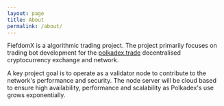 ```yaml
---
layout: page
title: About
permalink: /about/
---
```


FiefdomX is a algorithmic trading project.  The project primarily focuses on trading bot development for the [polkadex.trade](https://www.polkadex.trade/) decentralised cryptocurrency exchange and network. 

A key project goal is to operate as a validator node to contribute to the network's performance and security.  The node server will be cloud based to ensure high availability, performance and scalability as Polkadex's use grows exponentially.



